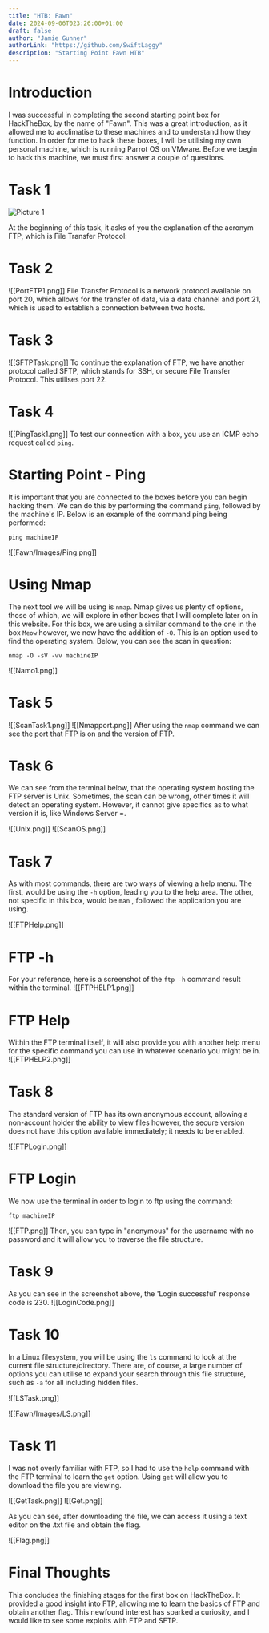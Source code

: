 ```yaml
---
title: "HTB: Fawn"
date: 2024-09-06T023:26:00+01:00
draft: false
author: "Jamie Gunner"
authorLink: "https://github.com/SwiftLaggy"
description: "Starting Point Fawn HTB"
---
```



# Introduction

I was successful in completing the second starting point box for HackTheBox, by the name of "Fawn". This was a great introduction, as it allowed me to acclimatise to these machines and to understand how they function. In order for me to hack these boxes, I will be utilising my own personal machine, which is running Parrot OS on VMware. 
Before we begin to hack this machine, we must first answer a couple of questions.

# Task 1
![Picture 1](../Images/FTPAcronym.png)

At the beginning of this task, it asks of you the explanation of the acronym FTP, which is File Transfer Protocol:

# Task 2

![[PortFTP1.png]]
File Transfer Protocol is a network protocol available on port 20, which allows for the transfer of data, via a data channel and port 21, which is used to establish a connection between two hosts.

# Task 3

![[SFTPTask.png]]
To continue the explanation of FTP, we have another protocol called SFTP, which stands for SSH, or secure File Transfer Protocol. This utilises port 22.

# Task 4

![[PingTask1.png]]
To test our connection with a box, you use an ICMP echo request called ``ping``.

# Starting Point - Ping

It is important that you are connected to the boxes before you can begin hacking them. We can do this by performing the command ``ping``, followed by the machine's IP. Below is an example of the command ping being performed:
```
ping machineIP
```

![[Fawn/Images/Ping.png]]

# Using Nmap

The next tool we will be using is ``nmap``. Nmap gives us plenty of options, those of which, we will explore in other boxes that I will complete later on in this website. For this box, we are using a similar command to the one in the box ``Meow`` however, we now have the addition of ``-O``. This is an option used to find the operating system. Below, you can see the scan in question:
```
nmap -O -sV -vv machineIP
```
![[Namo1.png]]

# Task 5

![[ScanTask1.png]]
![[Nmapport.png]]
After using the ``nmap`` command we can see the port that FTP is on and the version of FTP. 
# Task 6

We can see from the terminal below, that the operating system hosting the FTP server is Unix. Sometimes, the scan can be wrong, other times it will detect an operating system. However, it cannot give specifics as to what version it is, like Windows Server =. 

![[Unix.png]]
![[ScanOS.png]]

# Task 7

As with most commands, there are two ways of viewing a help menu. The first, would be using the ``-h`` option, leading you to the help area. The other, not specific in this box, would be ``man`` , followed the application you are using. 

![[FTPHelp.png]]

# FTP -h

For your reference, here is a screenshot of the ``ftp -h`` command result within the terminal. 
![[FTPHELP1.png]]

# FTP Help

Within the FTP terminal itself, it will also provide you with another help menu for the specific command you can use in whatever scenario you might be in. 
![[FTPHELP2.png]]

# Task 8 

The standard version of FTP has its own anonymous account, allowing a non-account holder the ability to view files however, the secure version does not have this option available immediately; it needs to be enabled. 

![[FTPLogin.png]]

# FTP Login

We now use the terminal in order to login to ftp using the command:
```
ftp machineIP
```
![[FTP.png]]
Then, you can type in "anonymous" for the username with no password and it will allow you to traverse the file structure.
# Task 9

As you can see in the screenshot above, the 'Login successful' response code is 230.
![[LoginCode.png]]

# Task 10

In a Linux filesystem, you will be using the ``ls`` command to look at the current file structure/directory. There are, of course, a large number of options you can utilise to expand your search through this file structure, such as ``-a`` for all including hidden files. 

![[LSTask.png]]

![[Fawn/Images/LS.png]]

# Task 11

I was not overly familiar with FTP, so I had to use the ``help`` command with the FTP terminal to learn the ``get`` option. Using ``get`` will allow you to download the file you are viewing. 

![[GetTask.png]]
![[Get.png]]

As you can see, after downloading the file, we can access it using a text editor on the .txt file and obtain the flag. 

![[Flag.png]]

# Final Thoughts

This concludes the finishing stages for the first box on HackTheBox. It provided a good insight into FTP, allowing me to learn the basics of FTP and obtain another flag.  This newfound interest has sparked a curiosity, and I would like to see some exploits with FTP and SFTP. 